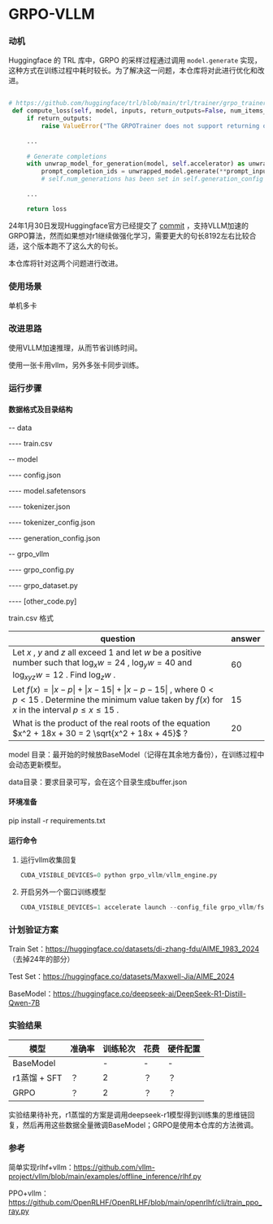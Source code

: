 # GRPO-VLLM

### 动机

Huggingface 的 TRL 库中，GRPO 的采样过程通过调用 `model.generate` 实现，这种方式在训练过程中耗时较长。为了解决这一问题，本仓库将对此进行优化和改进。

```python

# https://github.com/huggingface/trl/blob/main/trl/trainer/grpo_trainer.py 【24.01.28】
 def compute_loss(self, model, inputs, return_outputs=False, num_items_in_batch=None):
     if return_outputs:
         raise ValueError("The GRPOTrainer does not support returning outputs")
     
     ...
        
     # Generate completions
     with unwrap_model_for_generation(model, self.accelerator) as unwrapped_model:
         prompt_completion_ids = unwrapped_model.generate(**prompt_inputs, generation_config=self.generation_config) # speed much time
         # self.num_generations has been set in self.generation_config
     
     ...

     return loss

```

24年1月30日发现Huggingface官方已经提交了 [commit]([https://example.comhttps://github.com/huggingface/trl/commit/ed14ed90438860fc59b8b7694d4e103a2a146a57#diff-3dccaf6ed3f406ca989a3fe919c767e614cfc90ba81a8a761567ff5ca2cb97dd]) ，支持VLLM加速的GRPO算法，然而如果想对r1继续做强化学习，需要更大的句长8192左右比较合适，这个版本跑不了这么大的句长。

本仓库将针对这两个问题进行改进。


### 使用场景

单机多卡

### 改进思路

使用VLLM加速推理，从而节省训练时间。

使用一张卡用vllm，另外多张卡同步训练。

### 运行步骤

#### 数据格式及目录结构

-- data

---- train.csv

-- model

---- config.json

---- model.safetensors

---- tokenizer.json

---- tokenizer_config.json

---- generation_config.json

-- grpo_vllm

---- grpo_config.py

---- grpo_dataset.py

---- [other_code.py]



train.csv 格式

| question                                                     | answer |
| ------------------------------------------------------------ | ------ |
| Let $x$ , $y$ and $z$ all exceed $1$ and let $w$ be a positive number such that $\log_xw=24$ , $\log_y w = 40$ and $\log_{xyz}w=12$ . Find $\log_zw$ . | 60     |
| Let $f(x)=\|x-p\|+\|x-15\|+\|x-p-15\|$ , where $0 < p < 15$ . Determine the minimum value taken by $f(x)$ for $x$ in the interval $p \leq x\leq15$ . | 15     |
| What is the product of the real roots of the equation $x^2 + 18x + 30 = 2 \sqrt{x^2 + 18x + 45}$ ? | 20     |

model 目录：最开始的时候放BaseModel（记得在其余地方备份），在训练过程中会动态更新模型。

data目录：要求目录可写，会在这个目录生成buffer.json

#### 环境准备

pip install -r requirements.txt

#### 运行命令

1. 运行vllm收集回复

   ```python
   CUDA_VISIBLE_DEVICES=0 python grpo_vllm/vllm_engine.py
   ```

2. 开启另外一个窗口训练模型

   ```python
   CUDA_VISIBLE_DEVICES=1 accelerate launch --config_file grpo_vllm/fsdp_config.yaml grpo_vllm/main.py
   ```


### 计划验证方案

Train Set：https://huggingface.co/datasets/di-zhang-fdu/AIME_1983_2024 （去掉24年的部分）

Test Set：https://huggingface.co/datasets/Maxwell-Jia/AIME_2024

BaseModel：https://huggingface.co/deepseek-ai/DeepSeek-R1-Distill-Qwen-7B



### 实验结果

| 模型         | 准确率 | 训练轮次 | 花费 | 硬件配置 |
| ------------ | ------ | -------- | ---- | -------- |
| BaseModel    |        | -        | -    | -        |
| r1蒸馏 + SFT | ？     | 2        | ？   | ？       |
| GRPO         | ？     | 2        | ？   | ？       |

实验结果待补充，r1蒸馏的方案是调用deepseek-r1模型得到训练集的思维链回复，然后再用这些数据全量微调BaseModel；GRPO是使用本仓库的方法微调。

### 参考

简单实现rlhf+vllm：https://github.com/vllm-project/vllm/blob/main/examples/offline_inference/rlhf.py

PPO+vllm：https://github.com/OpenRLHF/OpenRLHF/blob/main/openrlhf/cli/train_ppo_ray.py



